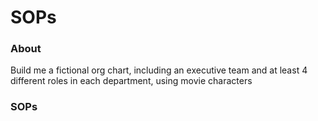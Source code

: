 # SOPs

### About 
Build me a fictional org chart, including an executive team and at least 4 different roles in each department, using movie characters

### SOPs
